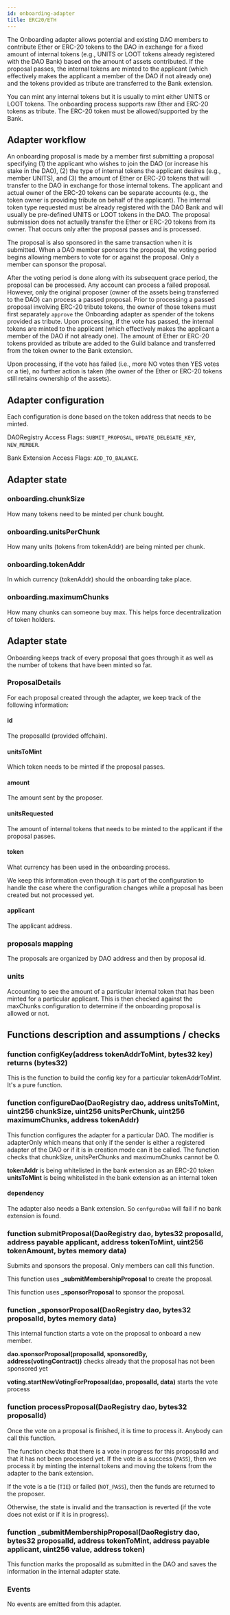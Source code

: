 ```yaml
---
id: onboarding-adapter
title: ERC20/ETH
---
```


The Onboarding adapter allows potential and existing DAO members to contribute Ether or ERC-20 tokens to the DAO in exchange for a fixed amount of internal tokens (e.g., UNITS or LOOT tokens already registered with the DAO Bank) based on the amount of assets contributed. If the proposal passes, the internal tokens are minted to the applicant (which effectively makes the applicant a member of the DAO if not already one) and the tokens provided as tribute are transferred to the Bank extension.

You can mint any internal tokens but it is usually to mint either UNITS or LOOT tokens. The onboarding process supports raw Ether and ERC-20 tokens as tribute. The ERC-20 token must be allowed/supported by the Bank.

## Adapter workflow

An onboarding proposal is made by a member first submitting a proposal specifying (1) the applicant who wishes to join the DAO (or increase his stake in the DAO), (2) the type of internal tokens the applicant desires (e.g., member UNITS), and (3) the amount of Ether or ERC-20 tokens that will transfer to the DAO in exchange for those internal tokens. The applicant and actual owner of the ERC-20 tokens can be separate accounts (e.g., the token owner is providing tribute on behalf of the applicant). The internal token type requested must be already registered with the DAO Bank and will usually be pre-defined UNITS or LOOT tokens in the DAO. The proposal submission does not actually transfer the Ether or ERC-20 tokens from its owner. That occurs only after the proposal passes and is processed.

The proposal is also sponsored in the same transaction when it is submitted. When a DAO member sponsors the proposal, the voting period begins allowing members to vote for or against the proposal. Only a member can sponsor the proposal.

After the voting period is done along with its subsequent grace period, the proposal can be processed. Any account can process a failed proposal. However, only the original proposer (owner of the assets being transferred to the DAO) can process a passed proposal. Prior to processing a passed proposal involving ERC-20 tribute tokens, the owner of those tokens must first separately `approve` the Onboarding adapter as spender of the tokens provided as tribute. Upon processing, if the vote has passed, the internal tokens are minted to the applicant (which effectively makes the applicant a member of the DAO if not already one). The amount of Ether or ERC-20 tokens provided as tribute are added to the Guild balance and transferred from the token owner to the Bank extension.

Upon processing, if the vote has failed (i.e., more NO votes then YES votes or a tie), no further action is taken (the owner of the Ether or ERC-20 tokens still retains ownership of the assets).

## Adapter configuration

Each configuration is done based on the token address that needs to be minted.

DAORegistry Access Flags: `SUBMIT_PROPOSAL`, `UPDATE_DELEGATE_KEY`, `NEW_MEMBER`.

Bank Extension Access Flags: `ADD_TO_BALANCE`.

## Adapter state

### onboarding.chunkSize

How many tokens need to be minted per chunk bought.

### onboarding.unitsPerChunk

How many units (tokens from tokenAddr) are being minted per chunk.

### onboarding.tokenAddr

In which currency (tokenAddr) should the onboarding take place.

### onboarding.maximumChunks

How many chunks can someone buy max. This helps force decentralization of token holders.

## Adapter state

Onboarding keeps track of every proposal that goes through it as well as the number of tokens that have been minted so far.

### ProposalDetails

For each proposal created through the adapter, we keep track of the following information:

#### id

The proposalId (provided offchain).

#### unitsToMint

Which token needs to be minted if the proposal passes.

#### amount

The amount sent by the proposer.

#### unitsRequested

The amount of internal tokens that needs to be minted to the applicant if the proposal passes.

#### token

What currency has been used in the onboarding process.

We keep this information even though it is part of the configuration to handle the case where the configuration changes while a proposal has been created but not processed yet.

#### applicant

The applicant address.

### proposals mapping

The proposals are organized by DAO address and then by proposal id.

### units

Accounting to see the amount of a particular internal token that has been minted for a particular applicant. This is then checked against the maxChunks configuration to determine if the onboarding proposal is allowed or not.

## Functions description and assumptions / checks

### function configKey(address tokenAddrToMint, bytes32 key) returns (bytes32)

This is the function to build the config key for a particular tokenAddrToMint.
It's a pure function.

### function configureDao(DaoRegistry dao, address unitsToMint, uint256 chunkSize, uint256 unitsPerChunk, uint256 maximumChunks, address tokenAddr)

This function configures the adapter for a particular DAO.
The modifier is adapterOnly which means that only if the sender is either a registered adapter of the DAO or if it is in creation mode can it be called.
The function checks that chunkSize, unitsPerChunks and maximumChunks cannot be 0.

**tokenAddr** is being whitelisted in the bank extension as an ERC-20 token
**unitsToMint** is being whitelisted in the bank extension as an internal token

#### dependency

The adapter also needs a Bank extension. So `confgureDao` will fail if no bank extension is found.

### function submitProposal(DaoRegistry dao, bytes32 proposalId, address payable applicant, address tokenToMint, uint256 tokenAmount, bytes memory data)

Submits and sponsors the proposal. Only members can call this function.

This function uses **\_submitMembershipProposal** to create the proposal.

This function uses **\_sponsorProposal** to sponsor the proposal.

### function \_sponsorProposal(DaoRegistry dao, bytes32 proposalId, bytes memory data)

This internal function starts a vote on the proposal to onboard a new member.

**dao.sponsorProposal(proposalId, sponsoredBy, address(votingContract))** checks already that the proposal has not been sponsored yet

**voting.startNewVotingForProposal(dao, proposalId, data)** starts the vote process

### function processProposal(DaoRegistry dao, bytes32 proposalId)

Once the vote on a proposal is finished, it is time to process it. Anybody can call this function.

The function checks that there is a vote in progress for this proposalId and that it has not been processed yet.
If the vote is a success (`PASS`), then we process it by minting the internal tokens and moving the tokens from the adapter to the bank extension.

If the vote is a tie (`TIE`) or failed (`NOT_PASS`), then the funds are returned to the proposer.

Otherwise, the state is invalid and the transaction is reverted (if the vote does not exist or if it is in progress).

### function \_submitMembershipProposal(DaoRegistry dao, bytes32 proposalId, address tokenToMint, address payable applicant, uint256 value, address token)

This function marks the proposalId as submitted in the DAO and saves the information in the internal adapter state.

### Events

No events are emitted from this adapter.
